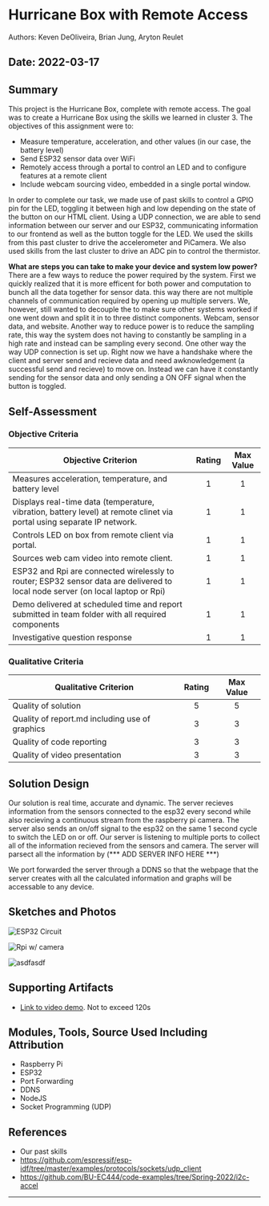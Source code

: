 # Hurricane Box with Remote Access
Authors: Keven DeOliveira, Brian Jung, Aryton Reulet

Date: 2022-03-17
-----

## Summary

This project is the Hurricane Box, complete with remote access. The goal was to create a Hurricane Box using the skills we learned in cluster 3. The objectives of this assignment were to:

- Measure temperature, acceleration, and other values (in our case, the battery level)
- Send ESP32 sensor data over WiFi
- Remotely access through a portal to control an LED and to configure features at a remote client
- Include webcam sourcing video, embedded in a single portal window.

In order to complete our task, we made use of past skills to control a GPIO pin for the LED, toggling it between high and low depending on the state of the button on our HTML client. Using a UDP connection, we are able to send information between our server and our ESP32, communicating information to our frontend as well as the button toggle for the LED. We used the skills from this past cluster to drive the accelerometer and PiCamera. We also used skills from the last cluster to drive an ADC pin to control the thermistor.

**What are steps you can take to make your device and system low power?**
There are a few ways to reduce the power required by the system. First we quickly realized that it is more efficent for both power and computation to bunch all the data together for sensor data. this way there are not multiple channels of communication required by opening up multiple servers. We, however, still wanted to decouple the to make sure other systems worked if one went down and split it in to three distinct components. Webcam, sensor data, and website. 
Another way to reduce power is to reduce the sampling rate, this way the system does not having to constantly be sampling in a high rate and instead can be sampling every second.
One other way the way UDP connection is set up. Right now we have a handshake where the client and server send and recieve data and need awknowledgement (a successful send and recieve) to move on. Instead we can have it constantly sending for the sensor data and only sending a ON OFF signal when the button is toggled.



## Self-Assessment

### Objective Criteria

| Objective Criterion | Rating | Max Value  | 
|---------------------------------------------|:-----------:|:---------:|
| Measures acceleration, temperature, and battery level | 1  |  1     | 
| Displays real-time data (temperature, vibration, battery level) at remote clinet via portal using separate IP network. | 1 |  1     | 
| Controls LED on box from remote client via portal. | 1 |  1     | 
| Sources web cam video into remote client. | 1 |  1     | 
| ESP32 and Rpi are connected wirelessly to router; ESP32 sensor data are delivered to local node server (on local laptop or Rpi) | 1 |  1     | 
| Demo delivered at scheduled time and report submitted in team folder with all required components | 1 |  1     | 
| Investigative question response | 1 |  1     | 


### Qualitative Criteria

| Qualitative Criterion | Rating | Max Value  | 
|---------------------------------------------|:-----------:|:---------:|
| Quality of solution | 5 |  5     | 
| Quality of report.md including use of graphics | 3 |  3     | 
| Quality of code reporting | 3 |  3     | 
| Quality of video presentation | 3 |  3     | 


## Solution Design

Our solution is real time, accurate and dynamic. The server recieves information from the sensors connected to the esp32 every second while also recieving a continuous stream from the raspberry pi camera. The server also sends an on/off signal to the esp32 on the same 1 second cycle to switch the LED on or off. Our server is listening to multiple ports to collect all of the information recieved from the sensors and camera. The server will parsect all the information by (*** ADD SERVER INFO HERE ***) 

We port forwarded the server through a DDNS so that the webpage that the server creates with all the calculated information and graphs will be accessable to any device.


## Sketches and Photos
![ESP32 Circuit](https://github.com/BU-EC444/Team13-DeOliveira-Jung-Reulet/blob/master/quest-3/images/IMG-0391.JPG)

![Rpi w/ camera](https://github.com/BU-EC444/Team13-DeOliveira-Jung-Reulet/blob/master/quest-3/images/IMG-0392.JPG)

![asdfasdf](https://user-images.githubusercontent.com/65934595/159101046-24356327-0413-46c5-86e1-1f86e271cd1d.png)

## Supporting Artifacts
- [Link to video demo](). Not to exceed 120s


## Modules, Tools, Source Used Including Attribution

- Raspberry Pi
- ESP32
- Port Forwarding
- DDNS
- NodeJS
- Socket Programming (UDP)

## References

- Our past skills
- https://github.com/espressif/esp-idf/tree/master/examples/protocols/sockets/udp_client
- https://github.com/BU-EC444/code-examples/tree/Spring-2022/i2c-accel

-----

